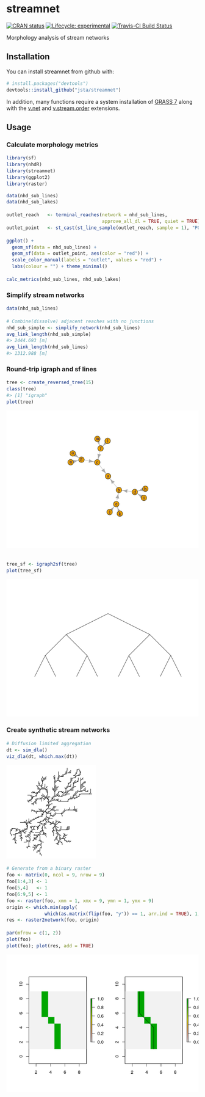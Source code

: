 
<!-- README.md is generated from README.Rmd. Please edit that file -->

# streamnet

[![CRAN
status](https://www.r-pkg.org/badges/version/streamnet)](https://cran.r-project.org/package=streamnet)
[![Lifecycle:
experimental](https://img.shields.io/badge/lifecycle-experimental-orange.svg)](https://www.tidyverse.org/lifecycle/#experimental)
[![Travis-CI Build
Status](https://travis-ci.org/jsta/streamnet.svg?branch=master)](https://travis-ci.org/jsta/streamnet)

Morphology analysis of stream networks

## Installation

You can install streamnet from github with:

``` r
# install.packages("devtools")
devtools::install_github("jsta/streamnet")
```

In addition, many functions require a system installation of
[GRASS 7](https://grass.osgeo.org/) along with the
[v.net](https://grass.osgeo.org/grass74/manuals/v.net.html) and
[v.stream.order](https://grass.osgeo.org/grass74/manuals/addons/v.stream.order.html)
extensions.

## Usage

### Calculate morphology metrics

``` r
library(sf)
library(nhdR)
library(streamnet)
library(ggplot2)
library(raster)
```

``` r
data(nhd_sub_lines)
data(nhd_sub_lakes)

outlet_reach   <- terminal_reaches(network = nhd_sub_lines, 
                                   approve_all_dl = TRUE, quiet = TRUE)
outlet_point   <- st_cast(st_line_sample(outlet_reach, sample = 1), "POINT")

ggplot() +
  geom_sf(data = nhd_sub_lines) +
  geom_sf(data = outlet_point, aes(color = "red")) +
  scale_color_manual(labels = "outlet", values = "red") +
  labs(colour = "") + theme_minimal()

calc_metrics(nhd_sub_lines, nhd_sub_lakes)
```

### Simplify stream networks

``` r
data(nhd_sub_lines)

# Combine(dissolve) adjacent reaches with no junctions
nhd_sub_simple <- simplify_network(nhd_sub_lines)
avg_link_length(nhd_sub_simple)
#> 2444.693 [m]
avg_link_length(nhd_sub_lines)
#> 1312.988 [m]
```

### Round-trip igraph and sf lines

``` r
tree <- create_reversed_tree(15)
class(tree)
#> [1] "igraph"
plot(tree)
```

![](inst/images/igraph_v_sf-1.png)<!-- -->

``` r

tree_sf <- igraph2sf(tree)
plot(tree_sf)
```

![](inst/images/igraph_v_sf-2.png)<!-- -->

### Create synthetic stream networks

``` r
# Diffusion limited aggregation
dt <- sim_dla()
viz_dla(dt, which.max(dt))
```

![](inst/images/show_dla.png)<!-- -->

``` r
# Generate from a binary raster
foo <- matrix(0, ncol = 9, nrow = 9)
foo[1:4,3] <- 1
foo[5,4]   <- 1
foo[6:9,5] <- 1
foo <- raster(foo, xmn = 1, xmx = 9, ymn = 1, ymx = 9)
origin <- which.min(apply(
              which(as.matrix(flip(foo, "y")) == 1, arr.ind = TRUE), 1, sum))
res <- raster2network(foo, origin)

par(mfrow = c(1, 2))
plot(foo)
plot(foo); plot(res, add = TRUE)
```

![](inst/images/viz_bin_raster-1.png)<!-- -->
